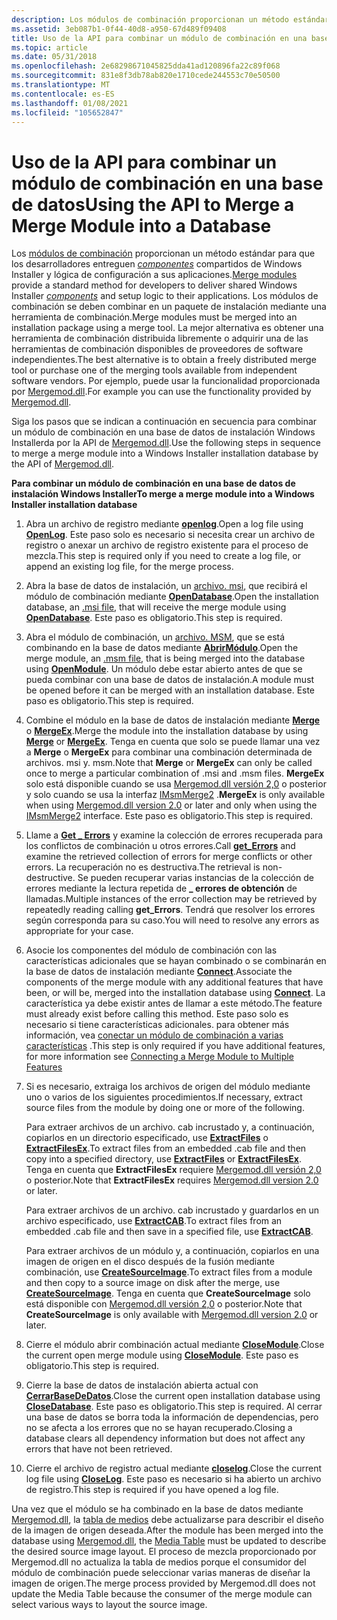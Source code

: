 ```yaml
---
description: Los módulos de combinación proporcionan un método estándar para que los desarrolladores entreguen componentes compartidos de Windows Installer y lógica de configuración a sus aplicaciones.
ms.assetid: 3eb087b1-0f44-40d8-a950-67d489f09408
title: Uso de la API para combinar un módulo de combinación en una base de datos
ms.topic: article
ms.date: 05/31/2018
ms.openlocfilehash: 2e68298671045825dda41ad120896fa22c89f068
ms.sourcegitcommit: 831e8f3db78ab820e1710cede244553c70e50500
ms.translationtype: MT
ms.contentlocale: es-ES
ms.lasthandoff: 01/08/2021
ms.locfileid: "105652847"
---
```

# <a name="using-the-api-to-merge-a-merge-module-into-a-database"></a><span data-ttu-id="070c8-103">Uso de la API para combinar un módulo de combinación en una base de datos</span><span class="sxs-lookup"><span data-stu-id="070c8-103">Using the API to Merge a Merge Module into a Database</span></span>

<span data-ttu-id="070c8-104">Los [módulos de combinación](merge-modules.md) proporcionan un método estándar para que los desarrolladores entreguen [*componentes*](c-gly.md) compartidos de Windows Installer y lógica de configuración a sus aplicaciones.</span><span class="sxs-lookup"><span data-stu-id="070c8-104">[Merge modules](merge-modules.md) provide a standard method for developers to deliver shared Windows Installer [*components*](c-gly.md) and setup logic to their applications.</span></span> <span data-ttu-id="070c8-105">Los módulos de combinación se deben combinar en un paquete de instalación mediante una herramienta de combinación.</span><span class="sxs-lookup"><span data-stu-id="070c8-105">Merge modules must be merged into an installation package using a merge tool.</span></span> <span data-ttu-id="070c8-106">La mejor alternativa es obtener una herramienta de combinación distribuida libremente o adquirir una de las herramientas de combinación disponibles de proveedores de software independientes.</span><span class="sxs-lookup"><span data-stu-id="070c8-106">The best alternative is to obtain a freely distributed merge tool or purchase one of the merging tools available from independent software vendors.</span></span> <span data-ttu-id="070c8-107">Por ejemplo, puede usar la funcionalidad proporcionada por [Mergemod.dll](merge-module-automation.md).</span><span class="sxs-lookup"><span data-stu-id="070c8-107">For example you can use the functionality provided by [Mergemod.dll](merge-module-automation.md).</span></span>

<span data-ttu-id="070c8-108">Siga los pasos que se indican a continuación en secuencia para combinar un módulo de combinación en una base de datos de instalación Windows Installerda por la API de [Mergemod.dll](merge-module-automation.md).</span><span class="sxs-lookup"><span data-stu-id="070c8-108">Use the following steps in sequence to merge a merge module into a Windows Installer installation database by the API of [Mergemod.dll](merge-module-automation.md).</span></span>

<span data-ttu-id="070c8-109">**Para combinar un módulo de combinación en una base de datos de instalación Windows Installer**</span><span class="sxs-lookup"><span data-stu-id="070c8-109">**To merge a merge module into a Windows Installer installation database**</span></span>

1.  <span data-ttu-id="070c8-110">Abra un archivo de registro mediante [**openlog**](/windows/win32/api/mergemod/nf-mergemod-imsmmerge-openlog).</span><span class="sxs-lookup"><span data-stu-id="070c8-110">Open a log file using [**OpenLog**](/windows/win32/api/mergemod/nf-mergemod-imsmmerge-openlog).</span></span> <span data-ttu-id="070c8-111">Este paso solo es necesario si necesita crear un archivo de registro o anexar un archivo de registro existente para el proceso de mezcla.</span><span class="sxs-lookup"><span data-stu-id="070c8-111">This step is required only if you need to create a log file, or append an existing log file, for the merge process.</span></span>
2.  <span data-ttu-id="070c8-112">Abra la base de datos de instalación, un [archivo. msi](windows-installer-file-extensions.md), que recibirá el módulo de combinación mediante [**OpenDatabase**](/windows/win32/api/mergemod/nf-mergemod-imsmmerge-opendatabase).</span><span class="sxs-lookup"><span data-stu-id="070c8-112">Open the installation database, an [.msi file](windows-installer-file-extensions.md), that will receive the merge module using [**OpenDatabase**](/windows/win32/api/mergemod/nf-mergemod-imsmmerge-opendatabase).</span></span> <span data-ttu-id="070c8-113">Este paso es obligatorio.</span><span class="sxs-lookup"><span data-stu-id="070c8-113">This step is required.</span></span>
3.  <span data-ttu-id="070c8-114">Abra el módulo de combinación, un [archivo. MSM](windows-installer-file-extensions.md), que se está combinando en la base de datos mediante [**AbrirMódulo**](/windows/win32/api/mergemod/nf-mergemod-imsmmerge-openmodule).</span><span class="sxs-lookup"><span data-stu-id="070c8-114">Open the merge module, an [.msm file](windows-installer-file-extensions.md), that is being merged into the database using [**OpenModule**](/windows/win32/api/mergemod/nf-mergemod-imsmmerge-openmodule).</span></span> <span data-ttu-id="070c8-115">Un módulo debe estar abierto antes de que se pueda combinar con una base de datos de instalación.</span><span class="sxs-lookup"><span data-stu-id="070c8-115">A module must be opened before it can be merged with an installation database.</span></span> <span data-ttu-id="070c8-116">Este paso es obligatorio.</span><span class="sxs-lookup"><span data-stu-id="070c8-116">This step is required.</span></span>
4.  <span data-ttu-id="070c8-117">Combine el módulo en la base de datos de instalación mediante [**Merge**](/windows/win32/api/mergemod/nf-mergemod-imsmmerge-merge) o [**MergeEx**](/windows/desktop/api/Mergemod/nf-mergemod-imsmmerge2-mergeex).</span><span class="sxs-lookup"><span data-stu-id="070c8-117">Merge the module into the installation database by using [**Merge**](/windows/win32/api/mergemod/nf-mergemod-imsmmerge-merge) or [**MergeEx**](/windows/desktop/api/Mergemod/nf-mergemod-imsmmerge2-mergeex).</span></span> <span data-ttu-id="070c8-118">Tenga en cuenta que solo se puede llamar una vez a **Merge** o **MergeEx** para combinar una combinación determinada de archivos. msi y. msm.</span><span class="sxs-lookup"><span data-stu-id="070c8-118">Note that **Merge** or **MergeEx** can only be called once to merge a particular combination of .msi and .msm files.</span></span> <span data-ttu-id="070c8-119">**MergeEx** solo está disponible cuando se usa [Mergemod.dll versión 2,0](merge-module-automation.md) o posterior y solo cuando se usa la interfaz [IMsmMerge2](/windows/desktop/api/Mergemod/nn-mergemod-imsmmerge2) .</span><span class="sxs-lookup"><span data-stu-id="070c8-119">**MergeEx** is only available when using [Mergemod.dll version 2.0](merge-module-automation.md) or later and only when using the [IMsmMerge2](/windows/desktop/api/Mergemod/nn-mergemod-imsmmerge2) interface.</span></span> <span data-ttu-id="070c8-120">Este paso es obligatorio.</span><span class="sxs-lookup"><span data-stu-id="070c8-120">This step is required.</span></span>
5.  <span data-ttu-id="070c8-121">Llame a [**Get \_ Errors**](/windows/win32/api/mergemod/nf-mergemod-imsmmerge-get_errors) y examine la colección de errores recuperada para los conflictos de combinación u otros errores.</span><span class="sxs-lookup"><span data-stu-id="070c8-121">Call [**get\_Errors**](/windows/win32/api/mergemod/nf-mergemod-imsmmerge-get_errors) and examine the retrieved collection of errors for merge conflicts or other errors.</span></span> <span data-ttu-id="070c8-122">La recuperación no es destructiva.</span><span class="sxs-lookup"><span data-stu-id="070c8-122">The retrieval is non-destructive.</span></span> <span data-ttu-id="070c8-123">Se pueden recuperar varias instancias de la colección de errores mediante la lectura repetida de **\_ errores de obtención** de llamadas.</span><span class="sxs-lookup"><span data-stu-id="070c8-123">Multiple instances of the error collection may be retrieved by repeatedly reading calling **get\_Errors**.</span></span> <span data-ttu-id="070c8-124">Tendrá que resolver los errores según corresponda para su caso.</span><span class="sxs-lookup"><span data-stu-id="070c8-124">You will need to resolve any errors as appropriate for your case.</span></span>
6.  <span data-ttu-id="070c8-125">Asocie los componentes del módulo de combinación con las características adicionales que se hayan combinado o se combinarán en la base de datos de instalación mediante [**Connect**](/windows/win32/api/mergemod/nf-mergemod-imsmmerge-connect).</span><span class="sxs-lookup"><span data-stu-id="070c8-125">Associate the components of the merge module with any additional features that have been, or will be, merged into the installation database using [**Connect**](/windows/win32/api/mergemod/nf-mergemod-imsmmerge-connect).</span></span> <span data-ttu-id="070c8-126">La característica ya debe existir antes de llamar a este método.</span><span class="sxs-lookup"><span data-stu-id="070c8-126">The feature must already exist before calling this method.</span></span> <span data-ttu-id="070c8-127">Este paso solo es necesario si tiene características adicionales. para obtener más información, vea [conectar un módulo de combinación a varias características](connecting-a-merge-module-to-multiple-features.md) .</span><span class="sxs-lookup"><span data-stu-id="070c8-127">This step is only required if you have additional features, for more information see [Connecting a Merge Module to Multiple Features](connecting-a-merge-module-to-multiple-features.md)</span></span>
7.  <span data-ttu-id="070c8-128">Si es necesario, extraiga los archivos de origen del módulo mediante uno o varios de los siguientes procedimientos.</span><span class="sxs-lookup"><span data-stu-id="070c8-128">If necessary, extract source files from the module by doing one or more of the following.</span></span>

    <span data-ttu-id="070c8-129">Para extraer archivos de un archivo. cab incrustado y, a continuación, copiarlos en un directorio especificado, use [**ExtractFiles**](/windows/win32/api/mergemod/nf-mergemod-imsmmerge-extractfiles) o [**ExtractFilesEx**](/windows/desktop/api/Mergemod/nf-mergemod-imsmmerge2-extractfilesex).</span><span class="sxs-lookup"><span data-stu-id="070c8-129">To extract files from an embedded .cab file and then copy into a specified directory, use [**ExtractFiles**](/windows/win32/api/mergemod/nf-mergemod-imsmmerge-extractfiles) or [**ExtractFilesEx**](/windows/desktop/api/Mergemod/nf-mergemod-imsmmerge2-extractfilesex).</span></span> <span data-ttu-id="070c8-130">Tenga en cuenta que **ExtractFilesEx** requiere [Mergemod.dll versión 2,0](merge-module-automation.md) o posterior.</span><span class="sxs-lookup"><span data-stu-id="070c8-130">Note that **ExtractFilesEx** requires [Mergemod.dll version 2.0](merge-module-automation.md) or later.</span></span>

    <span data-ttu-id="070c8-131">Para extraer archivos de un archivo. cab incrustado y guardarlos en un archivo especificado, use [**ExtractCAB**](/windows/win32/api/mergemod/nf-mergemod-imsmmerge-extractcab).</span><span class="sxs-lookup"><span data-stu-id="070c8-131">To extract files from an embedded .cab file and then save in a specified file, use [**ExtractCAB**](/windows/win32/api/mergemod/nf-mergemod-imsmmerge-extractcab).</span></span>

    <span data-ttu-id="070c8-132">Para extraer archivos de un módulo y, a continuación, copiarlos en una imagen de origen en el disco después de la fusión mediante combinación, use [**CreateSourceImage**](/windows/desktop/api/Mergemod/nf-mergemod-imsmmerge2-createsourceimage).</span><span class="sxs-lookup"><span data-stu-id="070c8-132">To extract files from a module and then copy to a source image on disk after the merge, use [**CreateSourceImage**](/windows/desktop/api/Mergemod/nf-mergemod-imsmmerge2-createsourceimage).</span></span> <span data-ttu-id="070c8-133">Tenga en cuenta que **CreateSourceImage** solo está disponible con [Mergemod.dll versión 2,0](merge-module-automation.md) o posterior.</span><span class="sxs-lookup"><span data-stu-id="070c8-133">Note that **CreateSourceImage** is only available with [Mergemod.dll version 2.0](merge-module-automation.md) or later.</span></span>

8.  <span data-ttu-id="070c8-134">Cierre el módulo abrir combinación actual mediante [**CloseModule**](/windows/win32/api/mergemod/nf-mergemod-imsmmerge-closemodule).</span><span class="sxs-lookup"><span data-stu-id="070c8-134">Close the current open merge module using [**CloseModule**](/windows/win32/api/mergemod/nf-mergemod-imsmmerge-closemodule).</span></span> <span data-ttu-id="070c8-135">Este paso es obligatorio.</span><span class="sxs-lookup"><span data-stu-id="070c8-135">This step is required.</span></span>
9.  <span data-ttu-id="070c8-136">Cierre la base de datos de instalación abierta actual con [**CerrarBaseDeDatos**](/windows/win32/api/mergemod/nf-mergemod-imsmmerge-closedatabase).</span><span class="sxs-lookup"><span data-stu-id="070c8-136">Close the current open installation database using [**CloseDatabase**](/windows/win32/api/mergemod/nf-mergemod-imsmmerge-closedatabase).</span></span> <span data-ttu-id="070c8-137">Este paso es obligatorio.</span><span class="sxs-lookup"><span data-stu-id="070c8-137">This step is required.</span></span> <span data-ttu-id="070c8-138">Al cerrar una base de datos se borra toda la información de dependencias, pero no se afecta a los errores que no se hayan recuperado.</span><span class="sxs-lookup"><span data-stu-id="070c8-138">Closing a database clears all dependency information but does not affect any errors that have not been retrieved.</span></span>
10. <span data-ttu-id="070c8-139">Cierre el archivo de registro actual mediante [**closelog**](/windows/win32/api/mergemod/nf-mergemod-imsmmerge-closelog).</span><span class="sxs-lookup"><span data-stu-id="070c8-139">Close the current log file using [**CloseLog**](/windows/win32/api/mergemod/nf-mergemod-imsmmerge-closelog).</span></span> <span data-ttu-id="070c8-140">Este paso es necesario si ha abierto un archivo de registro.</span><span class="sxs-lookup"><span data-stu-id="070c8-140">This step is required if you have opened a log file.</span></span>

<span data-ttu-id="070c8-141">Una vez que el módulo se ha combinado en la base de datos mediante [Mergemod.dll](merge-module-automation.md), la [tabla de medios](media-table.md) debe actualizarse para describir el diseño de la imagen de origen deseada.</span><span class="sxs-lookup"><span data-stu-id="070c8-141">After the module has been merged into the database using [Mergemod.dll](merge-module-automation.md), the [Media Table](media-table.md) must be updated to describe the desired source image layout.</span></span> <span data-ttu-id="070c8-142">El proceso de mezcla proporcionado por Mergemod.dll no actualiza la tabla de medios porque el consumidor del módulo de combinación puede seleccionar varias maneras de diseñar la imagen de origen.</span><span class="sxs-lookup"><span data-stu-id="070c8-142">The merge process provided by Mergemod.dll does not update the Media Table because the consumer of the merge module can select various ways to layout the source image.</span></span>

 

 
